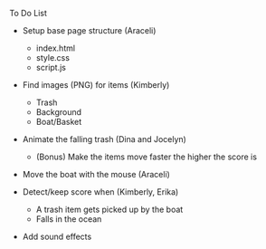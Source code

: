 To Do List
- Setup base page structure (Araceli)
    - index.html
    - style.css
    - script.js

- Find images (PNG) for items (Kimberly)
    - Trash
    - Background
    - Boat/Basket

- Animate the falling trash (Dina and Jocelyn)
    - (Bonus) Make the items move faster the higher the score is

- Move the boat with the mouse (Araceli)

- Detect/keep score when (Kimberly, Erika)
    - A trash item gets picked up by the boat
    - Falls in the ocean

- Add sound effects
